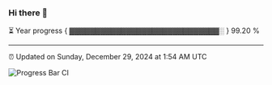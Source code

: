 ### Hi there 👋

⏳ Year progress { ▓▓▓▓▓▓▓▓▓▓▓▓▓▓▓▓▓▓▓▓▓▓▓▓▓▓▓▓▓░ } 99.20 %

---

⏰ Updated on Sunday, December 29, 2024 at 1:54 AM UTC

![Progress Bar CI](https://github.com/arthurbuhl/arthurbuhl/workflows/Progress%20Bar%20CI/badge.svg)
